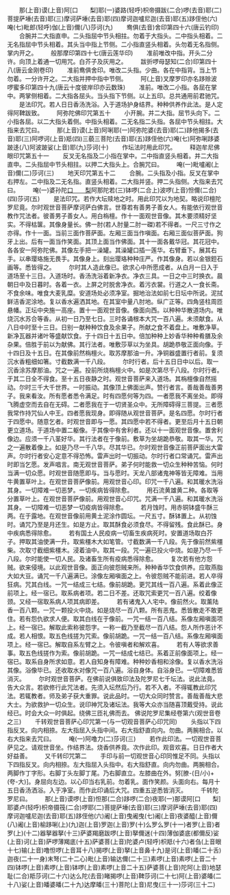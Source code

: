 <!-- { "loadSidebar": true } -->
　　那(上音)谟(上音)阿[口　　梨]耶(一)婆路(轻呼)枳帝摄跋(二合)啰(去音)耶(二)菩提萨埵(去音)耶(三)摩诃萨埵(去音)耶(四)摩诃迦嚧尼迦(去音)耶(五)跢侄他(六)唵(七)毗郎(轻呼)伽(上音)儞(八)莎诃(九)
　　鸯俱(去音)舍印第四十六(唐云钓印)
　　合腕并二大指直申。二头指屈中节头相拄。勿着于大指头。二中指头相着。二无名指屈中节头相着。其头当中指上节侧。二小指直竖头相着。头勿着无名指侧。掌内开之。
　　般那摩印第四十七(唐云莲华印)
　　准前唯改中指。开头二分许。向顶上着通一切用咒。白芥子及灰用之。
　　跋折啰母瑟知(二合)印第四十八(唐云金刚卷印)
　　准前鸯俱舍印。唯改二头指。少曲。各在中指背。当上节勿着。一分许开之。二大指并押中指中节侧。
　　阿(上音)叉摩罗印亦名跢赊波啰蜜多印第四十九(唐云十度彼岸印亦云数珠)
　　准前。唯改二小指。各屈在掌中。两掌侧相着。二大指各屈头。当头指下节侧。以上五印。总共通用前君驰咒。
　　是法印咒。若人日日香汤洗浴。入于道场护身结界。种种供养作此法。是人定得阿鞞跋致。
　　阿弥陀佛印咒第五十
　　小开腕。并二大指。屈节头向下。二小指各屈。以二大指头着侧。中指头相着。二无名指二头指。各屈中节头相拄。大指来去咒曰。
　　那(上音)谟(上音)阿唎耶(一)阿弥陀婆(去音)耶(二)跢他揭多(去音)耶(三)阿啰诃(上音)羝(四)三藐三菩陀(去音)耶(五)跢侄他(六)唵(七)阿弥唎跢婆跛迻(八)阿波跛娑(上音)耶(九)莎诃(十)
　　作坛法时用此印咒。
　　释迦牟尼佛眼印咒第五十一
　　反叉无名指及二小指在掌中。二中指直竖头相着。并二大指直申。二头指屈中节头相拄。以押二大指头上。合腕咒曰。
　　唵(一)毗嚧阇(上音)儞(二)莎诃(三)
　　地天印咒第五十二
　　合腕。二头指及小指。反叉在掌中右押左。二中指及二无名指。直竖头相着。二大指并竖。押二头指侧。大指来去咒曰。
　　唵(一)婆孙陀[口　　梨](二)阿那陀若(三)钵啰(二合上)波啰(上音)怛儞(二合)(四)莎诃(五)
　　是法印咒。若作大坛赎地之时。用此印咒以为地契。略说印檀陀罗尼竟。尔时观世音菩萨摩诃萨白佛言。世尊若有善男子善女人。有能依行观世音教作咒法者。彼善男子善女人。用白栴檀。作十一面观世音像。其木要须精好坚实。不得枯箧。其像身量长。佛一肘(若人肘量二肘一磔)若不得者。一尺三寸作之亦得。作十一面。当前三面作菩萨面。左厢三面当作嗔面。右厢三面似菩萨面。狗牙上出。后有一面当作笑面。其顶上面当作佛面。其十一面各戴华冠。其花冠中。各各安一阿弥陀佛。其像左手把一澡罐。其澡罐口插一莲华。右臂垂下。展其右手。以串璎珞施无畏手。其像身上。刻出璎珞种种庄严。作其像身。若以金银鋀石画等。悉皆得之。
　　尔时其人造此像已。欲求心中所愿成者。从白月一日入于道场至十三日。入道场时。香汤洗浴着新净衣。净衣三具。一日之中三时换衣。晨朝日中及日暮时。各着一衣。上屏之时脱舍净衣。着污衣裳。行道之人一食长斋。不食余味。唯食大麦乳糜。安道场处必须净室。掘地治法如前七日坛中所说。泥拭鲜洁香泥涂地。复以香水遍洒其地。在其室中量八肘地。纵广正等。四角竖柱周匝悬幡。正坛中央施一高座。置十一面观世音像。像面向西。以种种华散道场内。唯烧沉水苏合等香。从初一日乃至七日。三时各诵根本大咒一百八遍。未须献食。从八日中时至十三日。日别一献种种饮食及余果子。所献之食不着盘上。唯敷净草。新净瓦器并诸叶等盛献饮食。于十四日十五日中。倍加种种上妙香华种种肴膳及余杂果。倍胜于前以为献佛。其行法者。唯敷莎草以为坐具。胡跪恭敬正面向像。于十四日及十五日。在其像前然栴檀火。取苏摩那油一升。净铜器盛置行者前。复须沉水香粗细如箸。寸截数满一千八段。
　　尔时行者。后十五日日中以后。取一沉香涂苏摩那油。咒之一遍。投前所烧栴檀火中。如是次第尽千八段。尔时行者。于其二日全不得食。至十五日夜静之时。观世音菩萨来入道场。其栴檀像自然摇动。尔时三千大千世界。一时振动。其像顶上佛面出声。赞行者言。善哉善哉善男子。我来看汝。所有愿者悉令满足。时有四愿何等为四。一者愿我不离坐处。即得飞腾虚空而去自在无碍。二者愿我在于一切贤圣众中。无所障碍得三菩提。三者愿我常作持咒仙人中王。四者愿我现身。即得随从观世音菩萨。是名四愿。尔时行者于四愿中。随意乞者。时观世音即与一愿。其四愿中若不得者。更至后月十五日朝更立道场。于道场中置二躯像。于其像中有舍利者。还以十一面观世音像。置舍利像边。应须一千八茎好华。其行法者在于像前。敷草为坐胡跪恭敬。取其一华。咒之一遍散着像上。如是乃尽一千八华。尽其华已。尔时观世音像正前菩萨面出大雷声。尔时行者安心定意不得恐怖。雷声出时一切振动。尔时行者口常诵咒。雷声出时即当乞愿。发声唱言。南无观世音菩萨。弟子何时能救一切众生种种苦恼。何时当满一切众愿。时观世音随愿即与。当与愿时。天龙八部诸鬼神等皆无障难。当用牛黄置草叶上。在观世音菩萨像前。用观世音心印。印咒一千八遍。和其暖水洗浴其身。一切障难一切恶梦。一切疾病皆得除愈。
　　用石流黄雄黄二种。各取等分置草叶上。在观世音菩萨像前。用观世音心印咒。咒满一千八遍。和其暖水洗浴其身。一切障难一切恶梦一切疫病皆得除愈。
　　若月蚀时。用赤铜钵盛牛酥三两。在于露地。在观世音像前用黄土泥涂作圆坛。一尺五寸。酥钵置上。从初蚀时。诵咒乃至是月还生。如是方止。取其酥食必须食尽。不得留残。食此酥已。身中疾病悉得除愈。
　　若有国土人民疫病一切畜生疾病死时。安置道场取白芥子。押取其油使满一升。取紫橿木大如笔管。寸截数满一千八段。先于像前然紫橿柴。次取寸截细紫橿木。浸着油中。取其一段。咒一遍已投火中烧。如是乃尽一千八段。尔时能使一切人民。及诸畜生所有疫病悉得除愈。
　　复次若有他方怨贼。欲来侵境。以此观世音像。面正向彼怨贼来所。种种香华饮食供养。应取燕脂大如大豆。诵咒一千八遍满已。涂像左厢嗔面之上。令彼怨贼不能前进。若人卒得狂病。咒其白线。一咒一结成三七结。像前胡跪。更咒其线一百八遍。系着此像正前项上。经一宿已。取系病者项。若二日不差。还取咒索更咒一百八遍。绞着像颈。又经一宿取系病人项其病即差。
　　若有诸鬼入人宅中。像前然火。取薰陆香一百八颗。一咒一颗投火中烧。如是烧尽一百八颗。所有恶鬼。悉皆散走不敢更住。若有怨仇欲求人便。取其白线在于像前。一咒一结一百八结。系像左厢嗔面项上。经一宿已。解取此索称彼怨字。一称一截乃至截尽一百八结。怨人所作恶计不成。若人相恨。取五色线搓为咒索。像前胡跪。一咒一结一百八结。系像左厢嗔面项上。经一宿已。解取自系左臂之上。令彼嗔者和解欢喜。
　　若有人等欲求善事。取五色线搓作为索。像前胡跪。一咒一结成七结已。系着正前像面项上。经一宿已。取系自身所求如意。若人自知身有障难。种种妙香相和涂像。复以香水洗浴其像。浴像毕已。还收取水对像咒一百八遍。浴自身体。自浴身已。一切障难悉皆消灭。
　　尔时观世音菩萨。在佛前说俱致印法及陀罗尼七千坛法。说此法竟。告大众言。若欲修行此咒法者。先须入坛然后乃行。若不入者。不得辄教此印咒法。若辄教者。师及弟子获大重罪。说此品时。一切大众同时赞言。善哉善哉大悲大士。为欲救护一切众生。说印神咒及诸坛法。我等大众亦当随喜顶戴受持。说此经已。时会大众一时俱起。绕佛三匝礼佛而去。
佛说陀罗尼集经卷第六(观世音卷之三)
　　千转观世音菩萨心印咒第一(与一切观音菩萨心印咒同)
　　头指以下四指反叉。向内相捺。左大指屈入头指中间。右大指舒直向内。勿曲。两腕相合。以右大指来去咒曰。
　　唵(一)阿噜力(二)莎诃(三)
　　若作此印法。一切观世音菩萨见之。请观世音坐。作结界法。烧香供养竟。次作此印。观音欢喜。日日作者大好益善。
　　又千转印咒第二
　　手印与前一切观世音心印同惟足不同。头指以下四指反叉。向内相捺。左大指屈入头指中。右大指舒直。向内勿曲。两腕相合。两脚作丁字形。右脚丁头左脚丁尾。乃右脚直立。左膝曲在外。努[膫-(日/小)+(夸-大)]。身屈向左边。以心印当右乳前。勿着乳。面作笑颜。头面向右。每月十五日香汤洒浴。入于净室。而作此印诵后大咒。四重五逆悉皆消灭。
　　千转陀罗尼曰。
　　那(上音)谟啰(上音)怛那(二合)跢啰(二合)夜耶(一)那谟阿[口　　梨]耶婆卢(轻呼)枳帝摄筏(二合)啰耶(二)菩提萨埵(去音)耶(三)摩诃萨埵(去音)耶(四)摩诃迦嚧尼迦(去音)耶(五)跢侄他(六)阇(上音)曳阇曳(七)阇(上音)夜婆醯(上音)儞(八)阇(上音)榆跢唎(上)(九)迦(上音)罗迦(上音)罗(十)么罗么罗(十一)者罗(上音)者罗(上)(十二)器拏器拏(十三)萨婆羯磨跋啰(上音)拏儞迷(十四)薄伽婆底(都儞反)娑(上音)诃(上音)萨啰薄羯底(十五)萨婆菩(上音)陀婆卢(轻呼)枳羝(十六)者刍(上音眼十七)输(上音)噜怛啰(上音耳十八)揭啰(上音)拏(上音鼻十九)是诃(上音)皤(二十舌)迦夜(二十一身)末弩(二十二心)毗(上音)输达儞(二十三)素啰(上音)素啰(上音二十四)钵啰(上音)素啰(上音)钵啰(上音)素啰(上音二十五)萨婆菩(上音)陀阿(上音)地瑟耻(二合)羝莎诃(二十六)达么陀(去音)睹揭啰(上音)鞞莎诃(二十七)阿(上音)婆皤(二十八)娑(上音)皤婆皤(二十九)达摩皤(三十)菩陀(上音)尼曳(三十一)莎诃(三十二)

